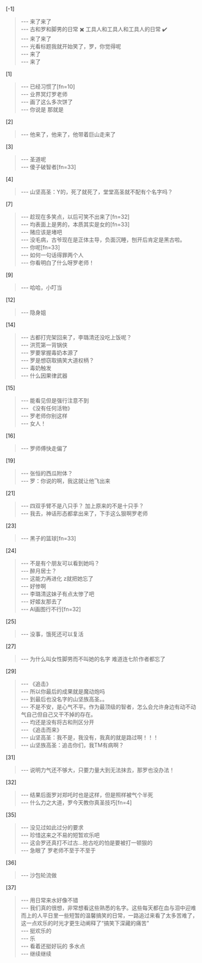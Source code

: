 
[-1] 
>--- 来了来了<br>
>--- 古和罗和脚男的日常  ✖️
工具人和工具人和工具人的日常  ✔️<br>
>--- 来了来了<br>
>--- 光看标题我就开始笑了，罗，你觉得呢<br>
>--- 来了<br>
>--- 来了<br>

[1] 
>--- 已经习惯了[fn=10]<br>
>--- 业界冥灯罗老师<br>
>--- 画了这么多次饼了<br>
>--- 你说是 那就是<br>

[2] 
>--- 他来了，他来了，他带着巨山走来了<br>

[3] 
>--- 圣道呢<br>
>--- 傻子破智者[fn=33]<br>

[4] 
>--- 山坚高圣：Y的，死了就死了，堂堂高圣就不配有个名字吗？<br>

[7] 
>--- 趁现在多笑点，以后可笑不出来了[fn=32]<br>
>--- 均表面上是男的，本质其实是女的[fn=33]<br>
>--- 赌应该是堵吧<br>
>--- 没毛病，古爷现在是正体主导，负面沉睡，刨开后肯定是黑古啦。<br>
>--- 你呢[fn=33]<br>
>--- 如何一句话得罪两个人<br>
>--- 你看明白了什么呀罗老师！<br>

[9] 
>--- 哈哈，小叮当<br>

[12] 
>--- 隐身姐<br>

[14] 
>--- 古都打完架回来了，李璐清还没吃上饭呢？<br>
>--- 洪荒第一背锅侠<br>
>--- 罗要掌握毒奶本源了<br>
>--- 罗是想窃取搞笑大道权柄？<br>
>--- 毒奶触发<br>
>--- 什么因果律武器<br>

[15] 
>--- 能看见但是强行注意不到<br>
>--- 《没有任何活物》<br>
>--- 罗老师你别这样<br>
>--- 女人！<br>

[16] 
>--- 罗师傅快走偏了<br>

[19] 
>--- 张恒的西瓜附体？<br>
>--- 罗：你说的啊，我这就让他飞出来<br>

[21] 
>--- 四双手臂不是八只手？ 加上原来的不是十只手？<br>
>--- 我去，神话形态都拿出来了，下手这么狠啊罗老师<br>

[23] 
>--- 黑子的篮球[fn=33]<br>

[24] 
>--- 不是有个朋友可以看到她吗？<br>
>--- 醉月居士？<br>
>--- 这能力再进化 z就把她忘了<br>
>--- 好惨啊<br>
>--- 李璐清这妹子有点太惨了吧<br>
>--- 好姬友那去了<br>
>--- Al画图行不行[fn=32]<br>

[25] 
>--- 没事，饿死还可以复活<br>

[27] 
>--- 为什么叫女性脚男而不叫她的名字
难道连七阶作者都忘了<br>

[29] 
>--- 《追击》<br>
>--- 所以你最后的成果就是魔动炮吗<br>
>--- 到最后也没名字的山坚族高圣。。<br>
>--- 不是不安，是心气不平。作为最顶级的智者，怎么会允许身边有动不动气自己但自己又干不掉的存在。<br>
>--- 均还是没有将古和刑区分开<br>
>--- 《追击而来》<br>
>--- 山坚高圣：我不是，我没有，我真的就是路过啊！！！<br>
>--- 山坚族高圣：追击你们，我TM有病啊？<br>

[31] 
>--- 说明力气还不够大，只要力量大到无法抹去，那罗也没办法！<br>

[32] 
>--- 结果后面罗对郑吒时也是这样，但是照样被气个半死<br>
>--- 什么力之大道，罗今天教你真圣技巧[fn=4]<br>

[35] 
>--- 没见过如此过分的要求<br>
>--- 珍惜这来之不易的短暂欢乐吧<br>
>--- 这会罗还真打不过古…抢古吃的怕是要被打一顿狠的<br>
>--- 急眼了 罗老师不至于不至于<br>

[36] 
>--- 沙包轮流做<br>

[37] 
>--- 用日常来水好像不错<br>
>--- 我们真的很想，非常想看这些熟悉的名字。这些每天都在血与泪中迎难而上的人平日里一些短暂的温馨搞笑的日常，一路追过来看了太多苦难了，这一点欢乐的时光才更生动阐释了“搞笑下深藏的痛苦”<br>
>--- 挺欢乐的<br>
>--- 乐<br>
>--- 看着还挺好玩的 多水点<br>
>--- 继续继续<br>
